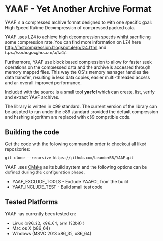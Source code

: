 YAAF - Yet Another Archive Format
======================================
YAAF is a compressed archive format designed to with one specific goal:
High Speed Rutime Decompression of compressed packed data.

YAAF uses LZ4 to achieve high decompression speeds whilst sacrificing some
compression rate. You can find more information on LZ4 here
http://fastcompression.blogspot.de/p/lz4.html and
ttps://code.google.com/p/lz4/.

Furthermore, YAAF use block based compression to allow for faster seek
operations on the compressed data and the archive is accessed through memory
mapped files. This way the OS's memory manager handles the data transfer,
resulting in less data copies, easier multi-threaded access and an
overall improved performance.

Included with the source is a small tool **yaafcl** which can create, list,
verify and extract YAAF archives.

The library is written in C99 standard. The current version of the library
can be adapted to run under the c89 standard provided the default compression
and hashing algorithm are replaced with c89 compatible code.

Building the code
-----------------
Get the code with the following command in order to checkout all liked repositories:

    git clone --recursive https://github.com/LeanderBB/YAAF.git

YAAF uses [CMake][] as its build system and the following options can be defined during the configuration phase:

 * YAAF_EXCLUDE_TOOLS - Exclude YAAFCL from the build
 * YAAF_INCLUDE_TEST  - Build small test code

Tested Platforms
-----------------
YAAF has currently been tested on:

 * Linux (x86_32, x86_64, arm (32bit) )
 * Mac os X (x86_64)
 * Windows (MSVC 2013 x86_32, x86_64)

[CMake]: http://www.cmake.org/

